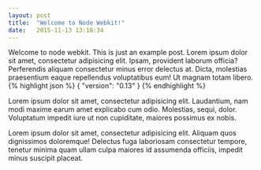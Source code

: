 ```yaml
---
layout: post
title:  "Welcome to Node Webkit!"
date:   2015-11-13 13:18:34
---
```

Welcome to node webkit. This is just an example post. Lorem ipsum dolor sit amet, consectetur adipisicing elit. Ipsam, provident laborum officia? Perferendis aliquam consectetur minus error delectus at. Dicta, molestias praesentium eaque repellendus voluptatibus eum! Ut magnam totam libero.
{% highlight json %}
{
	"version": "0.13"
}
{% endhighlight %}

Lorem ipsum dolor sit amet, consectetur adipisicing elit. Laudantium, nam modi maxime earum amet explicabo cum odio. Molestias, sequi, dolor. Voluptatum impedit iure ut non cupiditate, maiores possimus ex nobis.

Lorem ipsum dolor sit amet, consectetur adipisicing elit. Aliquam quos dignissimos doloremque! Delectus fuga laboriosam consectetur tempore, tenetur minima quam ullam culpa maiores id assumenda officiis, impedit minus suscipit placeat.